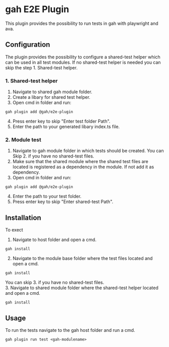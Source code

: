 # gah E2E Plugin

This plugin provides the possibility to run tests in gah with playwright and ava. 

## Configuration

The plugin provides the possibility to configure a shared-test helper which can be used in all test modules. If no shared-test helper is needed you can skip the step 1. Shared-test helper.

### 1. Shared-test helper

 1. Navigate to shared gah module folder.
 2. Create a libary for shared test helper.
 3. Open cmd in folder and run:
```console
gah plugin add @gah/e2e-plugin
```
 4. Press enter key to skip "Enter test folder Path".
 5. Enter the path to your generated libary index.ts file.

 
### 2. Module test

 1. Navigate to gah module folder in which tests should be created.
You can Skip 2. if you have no shared-test files.<br>
 2. Make sure that the shared module where the shared test files are located is registered as a dependency in the module. If not add it as dependency.
 3. Open cmd in folder and run:
```console
gah plugin add @gah/e2e-plugin
```
 4. Enter the path to your test folder.
 5. Press enter key to skip "Enter shared-test Path".

## Installation
To exect
1. Navigate to host folder and open a cmd.

```console
gah install 
```
2. Navigate to the module base folder where the test files located and open a cmd.

```console
gah install 
```
You can skip 3. if you have no shared-test files.<br>
3. Navigate to shared module folder where the shared-test helper located and open a cmd.

```console
gah install 
```
## Usage
To run the tests navigate to the gah host folder and run a cmd.

```console
gah plugin run test <gah-modulename>
```
